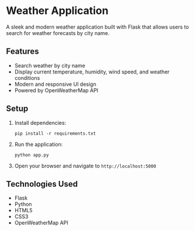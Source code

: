 # Weather Application

A sleek and modern weather application built with Flask that allows users to search for weather forecasts by city name.

## Features
- Search weather by city name
- Display current temperature, humidity, wind speed, and weather conditions
- Modern and responsive UI design
- Powered by OpenWeatherMap API

## Setup
1. Install dependencies:
   ```
   pip install -r requirements.txt
   ```

2. Run the application:
   ```
   python app.py
   ```

3. Open your browser and navigate to `http://localhost:5000`

## Technologies Used
- Flask
- Python
- HTML5
- CSS3
- OpenWeatherMap API

